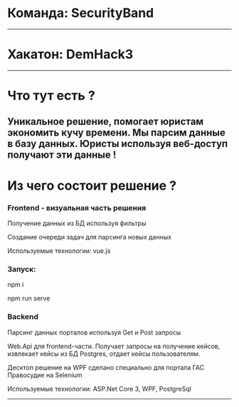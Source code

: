# Команда: SecurityBand
------------------------------------------------------
# Хакатон: DemHack3
------------------------------------------------------
# Что тут есть ?
Уникальное решение, помогает юристам экономить кучу времени.
Мы парсим данные в базу данных. Юристы используя веб-доступ получают эти данные !
------------------------------------------------------
# Из чего состоит решение ?

### Frontend - визуальная часть решения

Получение данных из БД используя фильтры

Создание очереди задач для парсинга новых данных

Используемые технологии: vue.js

### Запуск:

npm i

npm run serve

### Backend

Парсинг данных порталов используя Get и Post запросы

Web.Api для frontend-части. Получает запросы на получение кейсов, извлекает кейсы из БД Postgres, отдает кейсы пользователям.

Десктоп решение на WPF сделано специально для портала ГАС Правосудие на Selenium

Используемые технологии: ASP.Net Core 3, WPF, PostgreSql

------------------------------------------------------




